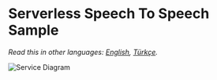 # Serverless Speech To Speech Sample

*Read this in other languages: [English](README.md), [Türkçe](README.tr.md).*

![Service Diagram](https://raw.githubusercontent.com/aykutaras/serverless-speech2speech/master/ServerlessSpeechToSpeech.png)
